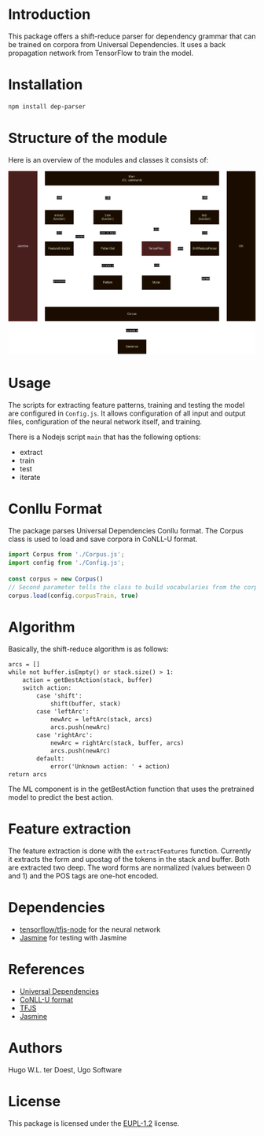 # Introduction
This package offers a shift-reduce parser for dependency grammar that can be trained on corpora from Universal Dependencies. It uses a back propagation network from TensorFlow to train the model.

# Installation
```bash
npm install dep-parser
```

# Structure of the module
Here is an overview of the modules and classes it consists of:

![image](resources/dep-parser.drawio.png)


# Usage
The scripts for extracting feature patterns, training and testing the model are configured in `Config.js`. It allows configuration of all input and output files, configuration of the neural network itself, and training.

There is a Nodejs script `main` that has the following options:
- extract
- train
- test
- iterate


# Conllu Format
The package parses Universal Dependencies Conllu format. The Corpus class is used to load and save corpora in CoNLL-U format.
```javascript
import Corpus from './Corpus.js';
import config from './Config.js';

const corpus = new Corpus()
// Second parameter tells the class to build vocabularies from the corpus
corpus.load(config.corpusTrain, true)
```

# Algorithm
Basically, the shift-reduce algorithm is as follows:
```pseudo
arcs = []
while not buffer.isEmpty() or stack.size() > 1:
    action = getBestAction(stack, buffer)
    switch action:
        case 'shift':
            shift(buffer, stack)
        case 'leftArc':
            newArc = leftArc(stack, arcs)
            arcs.push(newArc)
        case 'rightArc':
            newArc = rightArc(stack, buffer, arcs)
            arcs.push(newArc)
        default:
            error('Unknown action: ' + action)
return arcs
```
The ML component is in the getBestAction function that uses the pretrained model to predict the best action.


# Feature extraction
The feature extraction is done with the `extractFeatures` function. Currently it extracts the form and upostag of the tokens in the stack and buffer. Both are extracted two deep. The word forms are normalized (values between 0 and 1) and the POS tags are one-hot encoded.


# Dependencies
- [tensorflow/tfjs-node](https://www.npmjs.com/package/@tensorflow/tfjs-node) for the neural network
- [Jasmine](https://www.npmjs.com/package/jasmine) for testing with Jasmine


# References
- [Universal Dependencies](https://universaldependencies.org/)
- [CoNLL-U format](https://universaldependencies.org/format.html)
- [TFJS](https://www.npmjs.com/package/@tensorflow/tfjs-node)
- [Jasmine](https://www.npmjs.com/package/jasmine)


# Authors
Hugo W.L. ter Doest, Ugo Software


# License
This package is licensed under the [EUPL-1.2](https://spdx.org/licenses/EUPL-1.2.html) license.